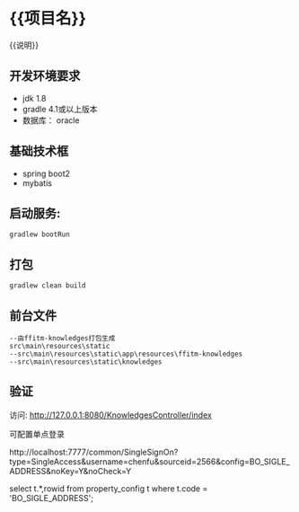 

# {{项目名}}

{{说明}}

## 开发环境要求
- jdk 1.8
- gradle 4.1或以上版本
- 数据库： oracle

## 基础技术框
- spring boot2
- mybatis

## 启动服务:
```
gradlew bootRun
```

## 打包

```
gradlew clean build
```

## 前台文件

```
--由ffitm-knowledges打包生成
src\main\resources\static
--src\main\resources\static\app\resources\ffitm-knowledges
--src\main\resources\static\knowledges
```

## 验证

访问: http://127.0.0.1:8080/KnowledgesController/index

可配置单点登录

http://localhost:7777/common/SingleSignOn?type=SingleAccess&username=chenfu&sourceid=2566&config=BO_SIGLE_ADDRESS&noKey=Y&noCheck=Y

select t.*,rowid from property_config t where t.code = 'BO_SIGLE_ADDRESS';